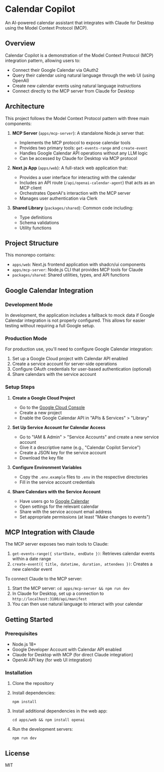 # Calendar Copilot

An AI-powered calendar assistant that integrates with Claude for Desktop using the Model Context Protocol (MCP).

## Overview

Calendar Copilot is a demonstration of the Model Context Protocol (MCP) integration pattern, allowing users to:

- Connect their Google Calendar via OAuth2
- Query their calendar using natural language through the web UI (using OpenAI)
- Create new calendar events using natural language instructions
- Connect directly to the MCP server from Claude for Desktop

## Architecture

This project follows the Model Context Protocol pattern with three main components:

1. **MCP Server** (`apps/mcp-server`): A standalone Node.js server that:
   - Implements the MCP protocol to expose calendar tools
   - Provides two primary tools: `get-events-range` and `create-event`
   - Handles Google Calendar API operations without any LLM logic
   - Can be accessed by Claude for Desktop via MCP protocol

2. **Next.js App** (`apps/web`): A full-stack web application that:
   - Provides a user interface for interacting with the calendar
   - Includes an API route (`/api/openai-calendar-agent`) that acts as an MCP client
   - Orchestrates OpenAI's interaction with the MCP server
   - Manages user authentication via Clerk

3. **Shared Library** (`packages/shared`): Common code including:
   - Type definitions
   - Schema validations
   - Utility functions

## Project Structure

This monorepo contains:

- `apps/web`: Next.js frontend application with shadcn/ui components
- `apps/mcp-server`: Node.js CLI that provides MCP tools for Claude
- `packages/shared`: Shared utilities, types, and API functions

## Google Calendar Integration

### Development Mode

In development, the application includes a fallback to mock data if Google Calendar integration is not properly configured. This allows for easier testing without requiring a full Google setup.

### Production Mode

For production use, you'll need to configure Google Calendar integration:

1. Set up a Google Cloud project with Calendar API enabled
2. Create a service account for server-side operations
3. Configure OAuth credentials for user-based authentication (optional)
4. Share calendars with the service account

### Setup Steps

1. **Create a Google Cloud Project**
   - Go to the [Google Cloud Console](https://console.cloud.google.com/)
   - Create a new project
   - Enable the Google Calendar API in "APIs & Services" > "Library"

2. **Set Up Service Account for Calendar Access**
   - Go to "IAM & Admin" > "Service Accounts" and create a new service account
   - Give it a descriptive name (e.g., "Calendar Copilot Service")
   - Create a JSON key for the service account
   - Download the key file

3. **Configure Environment Variables**
   - Copy the `.env.example` files to `.env` in the respective directories
   - Fill in the service account credentials

4. **Share Calendars with the Service Account**
   - Have users go to [Google Calendar](https://calendar.google.com/)
   - Open settings for the relevant calendar
   - Share with the service account email address
   - Set appropriate permissions (at least "Make changes to events")

## MCP Integration with Claude

The MCP server exposes two main tools to Claude:

1. `get-events-range({ startDate, endDate })`: Retrieves calendar events within a date range
2. `create-event({ title, datetime, duration, attendees })`: Creates a new calendar event

To connect Claude to the MCP server:

1. Start the MCP server: `cd apps/mcp-server && npm run dev`
2. In Claude for Desktop, set up a connection to `http://localhost:3100/api/manifest`
3. You can then use natural language to interact with your calendar

## Getting Started

### Prerequisites

- Node.js 18+
- Google Developer Account with Calendar API enabled
- Claude for Desktop with MCP (for direct Claude integration)
- OpenAI API key (for web UI integration)

### Installation

1. Clone the repository
2. Install dependencies:
   ```
   npm install
   ```

3. Install additional dependencies in the web app:
   ```
   cd apps/web && npm install openai
   ```

4. Run the development servers:
   ```
   npm run dev
   ```

## License

MIT 